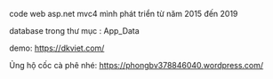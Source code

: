 code web asp.net mvc4 mình phát triển từ năm 2015 đến 2019

database trong thư mục : App_Data

demo: https://dkviet.com/

Ủng hộ cốc cà phê nhé: https://phongbv378846040.wordpress.com/
